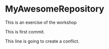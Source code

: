 # MyAwesomeRepository
This is an exercise of the workshop

This is first commit.

This line is going to create a conflict.